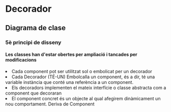 
<h1>Decorador</h1>

<h2>Diagrama de clase</h2>
<h3>5è principi de disseny</h3>
<h4>Les classes han d'estar obertes per ampliació i tancades per modificacions</h4>

<li>Cada component pot ser utilitzat sol o embolicat per un decorador</li>
<li>Cada Decorador (TÉ-UN) Embolcalla un component, és a dir, té una variable instància que conté una referència a un component.</li>
<li>Els decoradors implementen el mateix interfície o classe abstracta com a component que decoraran</li>
<li>El component concret és un objecte al qual afegirem dinàmicament un nou comportament. Deriva de Component</li>

